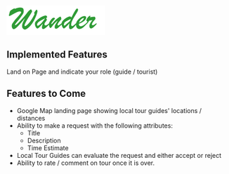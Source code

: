 ![Wander](./public/img/wander_logo.png)

## Implemented Features

Land on Page and indicate your role (guide / tourist)

## Features to Come

- Google Map landing page showing local tour guides' locations / distances
- Ability to make a request with the following attributes:
  - Title
  - Description
  - Time Estimate
- Local Tour Guides can evaluate the request and either accept or reject
- Ability to rate / comment on tour once it is over.
